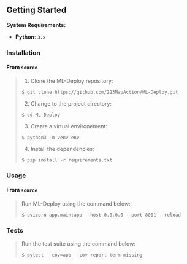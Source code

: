 ##  Getting Started

**System Requirements:**

* **Python**: `3.x`

###  Installation

<h4>From <code>source</code></h4>

> 1. Clone the ML-Deploy repository:
> ```
> $ git clone https://github.com/223MapAction/ML-Deploy.git
> ```
>
> 2. Change to the project directory:
> ```
> $ cd ML-Deploy
> ```
>
> 3. Create a virtual environement:
> ```
> $ python3 -m venv env
> ```
>
> 4. Install the dependencies:
> ```
> $ pip install -r requirements.txt
> ```

###  Usage

<h4>From <code>source</code></h4>

> Run ML-Deploy using the command below:
> ```
> $ uvicorn app.main:app --host 0.0.0.0 --port 8001 --reload
> ```

###  Tests

> Run the test suite using the command below:
> ```console
> $ pytest --cov=app --cov-report term-missing
> ```